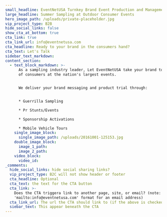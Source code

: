 ```yaml
---
small_headline: EventNetUSA Turnkey Brand Event Production and Management
large_headline: Summer Sampling at Outdoor Consumer Events
hero_image_path: /uploads/private-placeholder.jpg
vip_project_type: B2B
hide_social_links: false
show_cta_at_bottom: true
cta_link: true
cta_link_url: info@eventnetusa.com
cta_headline: Ready to your brand in the consumers hand?
cta_text: Let's Talk
sidebar_text_markdown:
content_section:
  - text_block_markdown: >-
      As a sampling industry leader, Let EventNetUSA take your brand to millions
      of consumers at the nation's largest events.


      We deliver your brand messaging and product trial through:


      * Guerrilla Sampling

      * Pr Stunts/Events

      * Sponsorship Activations

      * Mobile Vehicle Tours
    single_image_block:
      single_image_path: /uploads/20161001-125153.jpg
    double_image_block:
      image_1_path:
      image_2_path:
    video_block:
      video_id:
_comments:
  hide_social_links: hide social sharing links?
  vip_project_type: B2C will not show header or footer
  cta_headline: Optional
  cta_text: the text for the CTA button
  cta_link: >-
    Does the CTA triggera link to another page, site, or email? (note: use
    'mailto:info@eventnetusa.com' format for an email address)
  cta_link_url: The url the CTA should link to (if the above is checked)
  siebar_text: This appear beneath the CTA
---
```

